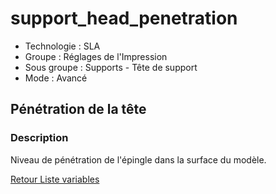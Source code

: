 # support_head_penetration

* Technologie : SLA
* Groupe : Réglages de l'Impression
* Sous groupe : Supports - Tête de support
* Mode : Avancé 

## Pénétration de la tête

### Description

Niveau de pénétration de l'épingle dans la surface du modèle.

[Retour Liste variables](variable_list.md)
